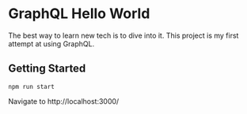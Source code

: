 # GraphQL Hello World
The best way to learn new tech is to dive into it. This project is my first attempt at using GraphQL.

## Getting Started
```
npm run start
```
Navigate to http://localhost:3000/